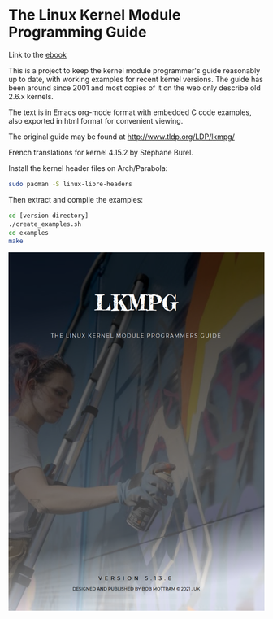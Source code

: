 # The Linux Kernel Module Programming Guide

Link to the [ebook](lkmpg.epub)

This is a project to keep the kernel module programmer's guide reasonably up to date, with working examples for recent kernel versions. The guide has been around since 2001 and most copies of it on the web only describe old 2.6.x kernels.

The text is in Emacs org-mode format with embedded C code examples, also exported in html format for convenient viewing.

The original guide may be found at http://www.tldp.org/LDP/lkmpg/

French translations for kernel 4.15.2 by Stéphane Burel.

Install the kernel header files on Arch/Parabola:

``` bash
sudo pacman -S linux-libre-headers
```

Then extract and compile the examples:

``` bash
cd [version directory]
./create_examples.sh
cd examples
make
```

![Book cover](cover.png)
